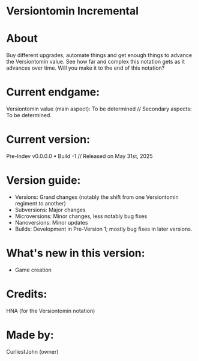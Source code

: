 # Versiontomin Incremental

# About
Buy different upgrades, automate things and get enough things to advance the Versiontomin value. See how far and complex this notation gets as it advances over time. Will you make it to the end of this notation?

# Current endgame:
Versiontomin value (main aspect): To be determined // Secondary aspects: To be determined.

# Current version:
Pre-Indev v0.0.0.0 • Build -1 // Released on May 31st, 2025

# Version guide:
- Versions: Grand changes (notably the shift from one Versiontomin regiment to another)
- Subversions: Major changes
- Microversions: Minor changes, less notably bug fixes
- Nanoversions: Minor updates
- Builds: Development in Pre-Version 1; mostly bug fixes in later versions.

# What's new in this version:
- Game creation

# Credits:
HNA (for the Versiontomin notation)

# Made by:
CurliestJohn (owner)
